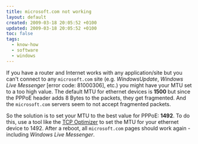 ```yaml
---
title: microsoft.com not working
layout: default
created: 2009-03-18 20:05:52 +0100
updated: 2009-03-18 20:05:52 +0100
toc: false
tags:
  - know-how
  - software
  - windows
---
```

If you have a router and Internet works with any application/site but you can't connect to any `microsoft.com` site
(e.g. *WindowsUpdate*, *Windows Live Messenger* [error code: 81000306], etc.) you might have your MTU set to a too high
value. The default MTU for ethernet devices is **1500** but since the PPPoE header adds 8 Bytes to the packets, they
get fragmented. And the `microsoft.com` servers seem to not accept fragmented packets.

So the solution is to set your MTU to the best value for PPPoE: **1492**. To do this, use a tool like the [TCP Optimizer](http://www.speedguide.net/downloads.php)
to set the MTU for your ethernet device to 1492. After a reboot, all `microsoft.com` pages should work again -
including *Windows Live Messenger*.
